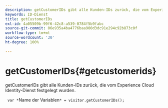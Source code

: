 ```yaml
---
description: getCustomerIDs gibt alle Kunden-IDs zurück, die vom Experience Cloud Identity-Dienst festgelegt wurden.
keywords: ID-Dienst
title: getCustomerIDs
exl-id: 4a05509b-99f6-42c8-a539-0784f5b9fabc
source-git-commit: 06e935a4ba4776baa900d3dc91e294c92b873c0f
workflow-type: tm+mt
source-wordcount: '30'
ht-degree: 100%

---
```


# getCustomerIDs{#getcustomerids}

getCustomerIDs gibt alle Kunden-IDs zurück, die vom Experience Cloud Identity-Dienst festgelegt wurden.

<!--
Is there anything else we can say about this??
-->

` var *`Name der Variablen`* = visitor.getCustomerIDs();`
